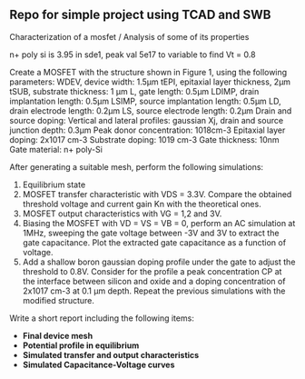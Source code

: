 ## Repo for simple project using TCAD and SWB 

Characterization of a mosfet / Analysis of some of its properties

n+ poly si is 3.95
in sde1, peak val 5e17 to variable to find Vt = 0.8

Create a MOSFET with the structure shown in Figure 1, using the following parameters:
WDEV, device width: 1.5μm
tEPI, epitaxial layer thickness, 2μm
tSUB, substrate thickness: 1 μm
L, gate length: 0.5μm
LDIMP, drain implantation length: 0.5μm
LSIMP, source implantation length: 0.5μm
LD, drain electrode length: 0.2μm
LS, source electrode length: 0.2μm
Drain and source doping:
Vertical and lateral profiles: gaussian
Xj, drain and source junction depth: 0.3μm
Peak donor concentration: 1018cm-3
Epitaxial layer doping: 2x1017 cm-3
Substrate doping: 1019 cm-3
Gate thickness: 10nm
Gate material: n+ poly-Si

After generating a suitable mesh, perform the following simulations:
1) Equilibrium state
2) MOSFET transfer characteristic with VDS = 3.3V. Compare the obtained threshold voltage and current gain Kn with the theoretical ones.
3) MOSFET output characteristics with VG = 1,2 and 3V.
4) Biasing the MOSFET with VD = VS = VB = 0, perform an AC simulation at 1MHz, sweeping the gate voltage between -3V and 3V to extract the gate capacitance. Plot the extracted gate capacitance as a function of voltage.
5) Add a shallow boron gaussian doping profile under the gate to adjust the threshold to 0.8V. Consider for the profile a peak concentration CP at the interface between silicon and oxide and a doping concentration of 2x1017 cm-3 at 0.1 μm depth. Repeat the previous simulations with the modified structure.

Write a short report including the following items:
- **Final device mesh**
- **Potential profile in equilibrium**
- **Simulated transfer and output characteristics**
- **Simulated Capacitance-Voltage curves**
